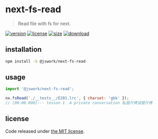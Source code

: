 # next-fs-read
> Read file with fs for next.

[![version][version-image]][version-url]
[![license][license-image]][license-url]
[![size][size-image]][size-url]
[![download][download-image]][download-url]

## installation
```bash
npm install -S @jswork/next-fs-read
```

## usage
```js
import '@jswork/next-fs-read';

nx.fsRead('./__tests__/E201.lrc', { charset: 'gbk' });
// [00:00.800]--- lesson 1  A private conversation 私锟斤拷谈锟斤拷
```

## license
Code released under [the MIT license](https://github.com/afeiship/next-fs-read/blob/master/LICENSE.txt).

[version-image]: https://img.shields.io/npm/v/@jswork/next-fs-read
[version-url]: https://npmjs.org/package/@jswork/next-fs-read

[license-image]: https://img.shields.io/npm/l/@jswork/next-fs-read
[license-url]: https://github.com/afeiship/next-fs-read/blob/master/LICENSE.txt

[size-image]: https://img.shields.io/bundlephobia/minzip/@jswork/next-fs-read
[size-url]: https://github.com/afeiship/next-fs-read/blob/master/dist/next-fs-read.min.js

[download-image]: https://img.shields.io/npm/dm/@jswork/next-fs-read
[download-url]: https://www.npmjs.com/package/@jswork/next-fs-read
